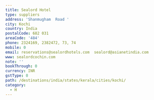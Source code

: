 ```yaml
---
title: Sealord Hotel
type: suppliers
address: 'Shanmugham  Road '
city: Kochi
country: India
postalCode: 682 031
areaCode: '484'
phone: 2324169, 2382472, 73, 74
mobile: 0
email: reservations@sealordhotels.com  sealord@asianetindia.com
www: sealordcochin.com
note: ''
bookThrough: 0
currency: INR
gstType: 0
path: /destinations/india/states/kerala/cities/kochi/
category:
  - H
---
```


